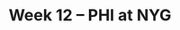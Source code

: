 ---
layout: game
title: Week 12 – PHI at NYG
season: 2004
game_id: 2004_12_PHI_NYG
away_team: PHI
home_team: NYG
---